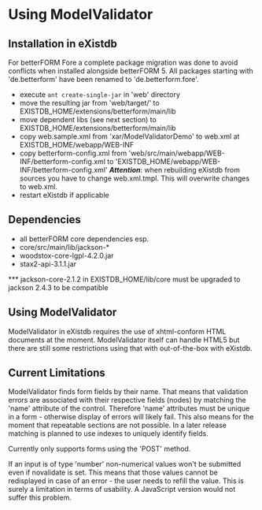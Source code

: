 # Using ModelValidator

## Installation in eXistdb

For betterFORM Fore a complete package migration was done to avoid conflicts when installed alongside betterFORM 5.
All packages starting with 'de.betterform' have been renamed to 'de.betterform.fore'.

* execute ```ant create-single-jar``` in 'web' directory
* move the resulting jar from 'web/target/' to EXISTDB_HOME/extensions/betterform/main/lib
* move dependent libs (see next section) to EXISTDB_HOME/extensions/betterform/main/lib
* copy web.sample.xml from 'xar/ModelValidatorDemo' to  web.xml at EXISTDB_HOME/webapp/WEB-INF
* copy betterform-config.xml from 'web/src/main/webapp/WEB-INF/betterform-config.xml to 'EXISTDB_HOME/webapp/WEB-INF/betterform-config.xml'
***Attention***: when rebuilding eXistdb from sources you have to change web.xml.tmpl. This will overwrite changes to web.xml.
* restart eXistdb if applicable


## Dependencies

* all betterFORM core dependencies esp.
* core/src/main/lib/jackson-*
* woodstox-core-lgpl-4.2.0.jar
* stax2-api-3.1.1.jar


*** jackson-core-2.1.2 in EXISTDB_HOME/lib/core must be upgraded to jackson 2.4.3 to be compatible

## Using ModelValidator

ModelValidator in eXistdb requires the use of xhtml-conform HTML documents at the moment. ModelValidator itself can
handle HTML5 but there are still some restrictions using that with out-of-the-box with eXistdb.

## Current Limitations

ModelValidator finds form fields by their name. That means that validation errors are associated with their respective fields (nodes) by matching the 'name' attribute of the control. Therefore 'name' attributes must be unique in a form - otherwise display of errors will likely fail. This also means for the moment that repeatable sections are not possible. In a later release matching is planned to use indexes to uniquely identify fields.

Currently only supports forms using the 'POST' method.

If an input is of type 'number' non-numerical values won't be submitted even if novalidate is set. This means that
those values cannot be redisplayed in case of an error - the user needs to refill the value. This is surely a limitation
in terms of usability. A JavaScript version would not suffer this problem.



